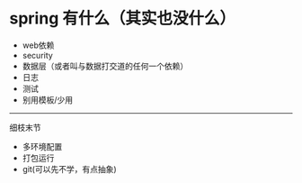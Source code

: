 # spring 有什么（其实也没什么）
- web依赖
- security
- 数据层（或者叫与数据打交道的任何一个依赖）
- 日志
- 测试
- 别用模板/少用
---
细枝末节
- 多环境配置
- 打包运行
- git(可以先不学，有点抽象)
